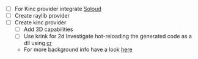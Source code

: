 - [ ] For Kinc provider integrate  [Soloud](https://github.com/jarikomppa/soloud)
- [ ] Create raylib provider
- [ ] Create kinc provider
    - [ ] Add 3D capabilities
    - [ ] Use krink for 2d
Investigate hot-reloading the generated code as a dll using [cr](https://github.com/fungos/cr)
    - For more background info have a look [here](https://fungos.github.io/cr-simple-c-hot-reload/)